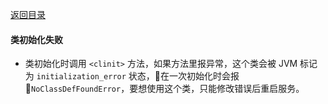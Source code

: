 [返回目录](../README.md)

#### 类初始化失败

- 类初始化时调用 `<clinit>` 方法，如果方法里报异常，这个类会被 JVM 标记为 `initialization_error` 状态，在一次初始化时会报 `NoClassDefFoundError`，要想使用这个类，只能修改错误后重启服务。
